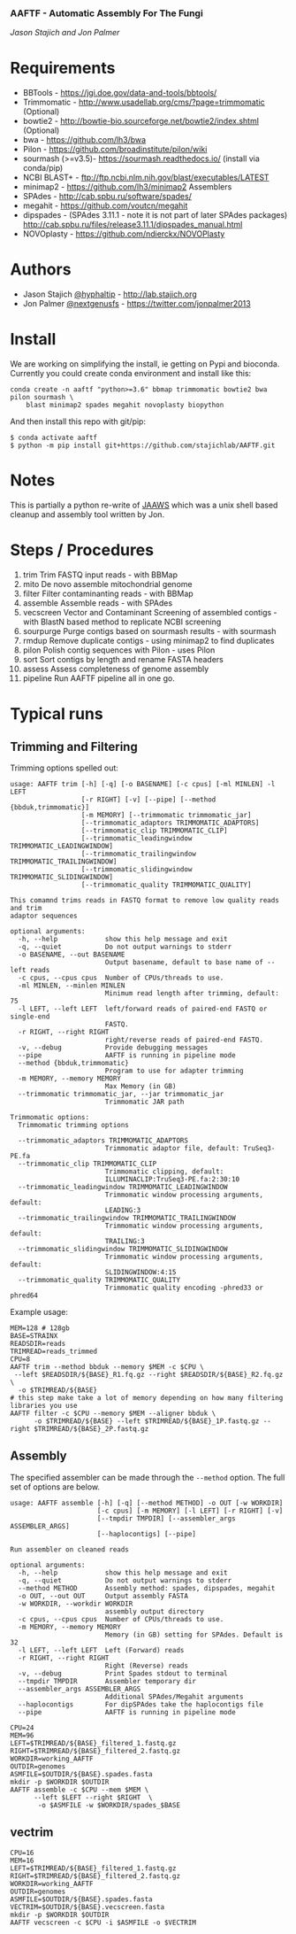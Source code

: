 ### AAFTF - Automatic Assembly For The Fungi
*Jason Stajich and Jon Palmer*

Requirements
===================
- BBTools - https://jgi.doe.gov/data-and-tools/bbtools/
- Trimmomatic - http://www.usadellab.org/cms/?page=trimmomatic (Optional)
- bowtie2 - http://bowtie-bio.sourceforge.net/bowtie2/index.shtml (Optional)
- bwa - https://github.com/lh3/bwa
- Pilon - https://github.com/broadinstitute/pilon/wiki
- sourmash (>=v3.5)- https://sourmash.readthedocs.io/ (install via conda/pip)
- NCBI BLAST+ - ftp://ftp.ncbi.nlm.nih.gov/blast/executables/LATEST
- minimap2 - https://github.com/lh3/minimap2
Assemblers
- SPAdes - http://cab.spbu.ru/software/spades/
- megahit - https://github.com/voutcn/megahit
- dipspades - (SPAdes 3.11.1 - note it is not part of later SPAdes packages) http://cab.spbu.ru/files/release3.11.1/dipspades_manual.html
- NOVOplasty - https://github.com/ndierckx/NOVOPlasty

Authors
============
* Jason Stajich [@hyphaltip](https://github.com/hyphaltip) - http://lab.stajich.org
* Jon Palmer [@nextgenusfs](https://github.com/nextgenusfs) - https://twitter.com/jonpalmer2013

Install
===========
We are working on simplifying the install, ie getting on Pypi and bioconda.  Currently you could create conda environment and install like this:

```
conda create -n aaftf "python>=3.6" bbmap trimmomatic bowtie2 bwa pilon sourmash \
    blast minimap2 spades megahit novoplasty biopython
```
And then install this repo with git/pip:
```
$ conda activate aaftf
$ python -m pip install git+https://github.com/stajichlab/AAFTF.git
```

Notes
===========
This is partially a python re-write of [JAAWS](https://github.com/nextgenusfs/jaaws) which was a unix shell based cleanup and assembly tool written by Jon.

Steps / Procedures
==================
1. trim                Trim FASTQ input reads - with BBMap
2. mito                De novo assemble mitochondrial genome
3. filter              Filter contaminanting reads - with BBMap
4. assemble            Assemble reads - with SPAdes
5. vecscreen           Vector and Contaminant Screening of assembled contigs - with BlastN based method to replicate NCBI screening
6. sourpurge           Purge contigs based on sourmash results - with sourmash
7. rmdup               Remove duplicate contigs - using minimap2 to find duplicates
8. pilon               Polish contig sequences with Pilon - uses Pilon
9. sort                Sort contigs by length and rename FASTA headers
10. assess             Assess completeness of genome assembly
11. pipeline           Run AAFTF pipeline all in one go.


# Typical runs


## Trimming and Filtering

Trimming options spelled out:
```
usage: AAFTF trim [-h] [-q] [-o BASENAME] [-c cpus] [-ml MINLEN] -l LEFT
                  [-r RIGHT] [-v] [--pipe] [--method {bbduk,trimmomatic}]
                  [-m MEMORY] [--trimmomatic trimmomatic_jar]
                  [--trimmomatic_adaptors TRIMMOMATIC_ADAPTORS]
                  [--trimmomatic_clip TRIMMOMATIC_CLIP]
                  [--trimmomatic_leadingwindow TRIMMOMATIC_LEADINGWINDOW]
                  [--trimmomatic_trailingwindow TRIMMOMATIC_TRAILINGWINDOW]
                  [--trimmomatic_slidingwindow TRIMMOMATIC_SLIDINGWINDOW]
                  [--trimmomatic_quality TRIMMOMATIC_QUALITY]

This comamnd trims reads in FASTQ format to remove low quality reads and trim
adaptor sequences

optional arguments:
  -h, --help            show this help message and exit
  -q, --quiet           Do not output warnings to stderr
  -o BASENAME, --out BASENAME
                        Output basename, default to base name of --left reads
  -c cpus, --cpus cpus  Number of CPUs/threads to use.
  -ml MINLEN, --minlen MINLEN
                        Minimum read length after trimming, default: 75
  -l LEFT, --left LEFT  left/forward reads of paired-end FASTQ or single-end
                        FASTQ.
  -r RIGHT, --right RIGHT
                        right/reverse reads of paired-end FASTQ.
  -v, --debug           Provide debugging messages
  --pipe                AAFTF is running in pipeline mode
  --method {bbduk,trimmomatic}
                        Program to use for adapter trimming
  -m MEMORY, --memory MEMORY
                        Max Memory (in GB)
  --trimmomatic trimmomatic_jar, --jar trimmomatic_jar
                        Trimmomatic JAR path

Trimmomatic options:
  Trimmomatic trimming options

  --trimmomatic_adaptors TRIMMOMATIC_ADAPTORS
                        Trimmomatic adaptor file, default: TruSeq3-PE.fa
  --trimmomatic_clip TRIMMOMATIC_CLIP
                        Trimmomatic clipping, default:
                        ILLUMINACLIP:TruSeq3-PE.fa:2:30:10
  --trimmomatic_leadingwindow TRIMMOMATIC_LEADINGWINDOW
                        Trimmomatic window processing arguments, default:
                        LEADING:3
  --trimmomatic_trailingwindow TRIMMOMATIC_TRAILINGWINDOW
                        Trimmomatic window processing arguments, default:
                        TRAILING:3
  --trimmomatic_slidingwindow TRIMMOMATIC_SLIDINGWINDOW
                        Trimmomatic window processing arguments, default:
                        SLIDINGWINDOW:4:15
  --trimmomatic_quality TRIMMOMATIC_QUALITY
                        Trimmomatic quality encoding -phred33 or phred64
```

Example usage:
```
MEM=128 # 128gb
BASE=STRAINX
READSDIR=reads
TRIMREAD=reads_trimmed
CPU=8
AAFTF trim --method bbduk --memory $MEM -c $CPU \
 --left $READSDIR/${BASE}_R1.fq.gz --right $READSDIR/${BASE}_R2.fq.gz \
  -o $TRIMREAD/${BASE}
# this step make take a lot of memory depending on how many filtering libraries you use
AAFTF filter -c $CPU --memory $MEM --aligner bbduk \
	  -o $TRIMREAD/${BASE} --left $TRIMREAD/${BASE}_1P.fastq.gz --right $TRIMREAD/${BASE}_2P.fastq.gz
```

## Assembly

The specified assembler can be made through the `--method` option.
The full set of options are below.

```
usage: AAFTF assemble [-h] [-q] [--method METHOD] -o OUT [-w WORKDIR]
                      [-c cpus] [-m MEMORY] [-l LEFT] [-r RIGHT] [-v]
                      [--tmpdir TMPDIR] [--assembler_args ASSEMBLER_ARGS]
                      [--haplocontigs] [--pipe]

Run assembler on cleaned reads

optional arguments:
  -h, --help            show this help message and exit
  -q, --quiet           Do not output warnings to stderr
  --method METHOD       Assembly method: spades, dipspades, megahit
  -o OUT, --out OUT     Output assembly FASTA
  -w WORKDIR, --workdir WORKDIR
                        assembly output directory
  -c cpus, --cpus cpus  Number of CPUs/threads to use.
  -m MEMORY, --memory MEMORY
                        Memory (in GB) setting for SPAdes. Default is 32
  -l LEFT, --left LEFT  Left (Forward) reads
  -r RIGHT, --right RIGHT
                        Right (Reverse) reads
  -v, --debug           Print Spades stdout to terminal
  --tmpdir TMPDIR       Assembler temporary dir
  --assembler_args ASSEMBLER_ARGS
                        Additional SPAdes/Megahit arguments
  --haplocontigs        For dipSPAdes take the haplocontigs file
  --pipe                AAFTF is running in pipeline mode
```

```
CPU=24
MEM=96
LEFT=$TRIMREAD/${BASE}_filtered_1.fastq.gz
RIGHT=$TRIMREAD/${BASE}_filtered_2.fastq.gz
WORKDIR=working_AAFTF
OUTDIR=genomes
ASMFILE=$OUTDIR/${BASE}.spades.fasta
mkdir -p $WORKDIR $OUTDIR
AAFTF assemble -c $CPU --mem $MEM \
	  --left $LEFT --right $RIGHT  \
	   -o $ASMFILE -w $WORKDIR/spades_$BASE
```

## vectrim

```
CPU=16
MEM=16
LEFT=$TRIMREAD/${BASE}_filtered_1.fastq.gz
RIGHT=$TRIMREAD/${BASE}_filtered_2.fastq.gz
WORKDIR=working_AAFTF
OUTDIR=genomes
ASMFILE=$OUTDIR/${BASE}.spades.fasta
VECTRIM=$OUTDIR/${BASE}.vecscreen.fasta
mkdir -p $WORKDIR $OUTDIR
AAFTF vecscreen -c $CPU -i $ASMFILE -o $VECTRIM
```
